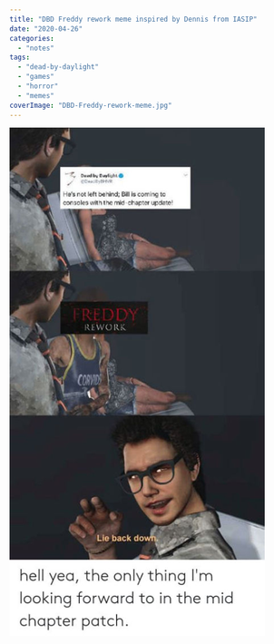 ```yaml
---
title: "DBD Freddy rework meme inspired by Dennis from IASIP"
date: "2020-04-26"
categories: 
  - "notes"
tags: 
  - "dead-by-daylight"
  - "games"
  - "horror"
  - "memes"
coverImage: "DBD-Freddy-rework-meme.jpg"
---
```


[![](images/DBD-Freddy-rework-meme.jpg)](https://davidpeach.co.uk/wp-content/uploads/2023/04/DBD-Freddy-rework-meme.jpg)
